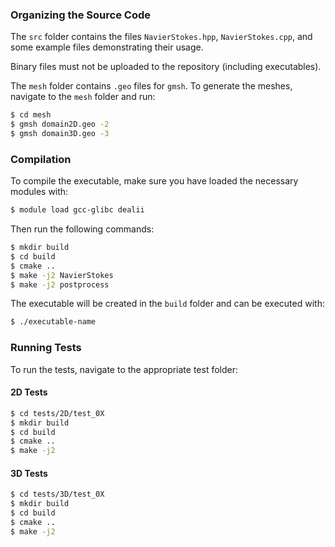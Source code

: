 ### Organizing the Source Code
The `src` folder contains the files `NavierStokes.hpp`, `NavierStokes.cpp`, and some example files demonstrating their usage.

Binary files must not be uploaded to the repository (including executables).

The `mesh` folder contains `.geo` files for `gmsh`. To generate the meshes, navigate to the `mesh` folder and run:
```bash
$ cd mesh
$ gmsh domain2D.geo -2
$ gmsh domain3D.geo -3
```

### Compilation
To compile the executable, make sure you have loaded the necessary modules with:
```bash
$ module load gcc-glibc dealii
```
Then run the following commands:
```bash
$ mkdir build
$ cd build
$ cmake ..
$ make -j2 NavierStokes
$ make -j2 postprocess
```
The executable will be created in the `build` folder and can be executed with:
```bash
$ ./executable-name
```

### Running Tests
To run the tests, navigate to the appropriate test folder:
#### 2D Tests
```bash
$ cd tests/2D/test_0X
$ mkdir build
$ cd build
$ cmake ..
$ make -j2
```
#### 3D Tests
```bash
$ cd tests/3D/test_0X
$ mkdir build
$ cd build
$ cmake ..
$ make -j2
```

